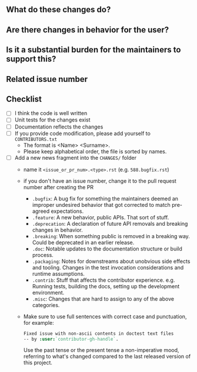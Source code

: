 <!-- Thank you for your contribution! -->

## What do these changes do?

<!-- Please give a short brief about these changes. -->

## Are there changes in behavior for the user?

<!-- Outline any notable behaviour for the end users. -->

## Is it a substantial burden for the maintainers to support this?

<!--
Stop right there! Pause. Just for a minute... Can you think of anything
obvious that would complicate the ongoing development of this project?

Try to consider if you'd be able to maintain it throughout the next
5 years. Does it seem viable? Tell us your thoughts! We'd very much
love to hear what the consequences of merging this patch might be...

This will help us assess if your change is something we'd want to
entertain early in the review process. Thank you in advance!
-->

## Related issue number

<!-- Are there any issues opened that will be resolved by merging this change? -->
<!-- Remember to prefix with 'Fixes' if it should close the issue (e.g. 'Fixes #123'). -->

## Checklist

- [ ] I think the code is well written
- [ ] Unit tests for the changes exist
- [ ] Documentation reflects the changes
- [ ] If you provide code modification, please add yourself to `CONTRIBUTORS.txt`
  * The format is &lt;Name&gt; &lt;Surname&gt;.
  * Please keep alphabetical order, the file is sorted by names.
- [ ] Add a new news fragment into the `CHANGES/` folder
  * name it `<issue_or_pr_num>.<type>.rst` (e.g. `588.bugfix.rst`)
  * if you don't have an issue number, change it to the pull request
    number after creating the PR
    * `.bugfix`: A bug fix for something the maintainers deemed an
      improper undesired behavior that got corrected to match
      pre-agreed expectations.
    * `.feature`: A new behavior, public APIs. That sort of stuff.
    * `.deprecation`: A declaration of future API removals and breaking
      changes in behavior.
    * `.breaking`: When something public is removed in a breaking way.
      Could be deprecated in an earlier release.
    * `.doc`: Notable updates to the documentation structure or build
      process.
    * `.packaging`: Notes for downstreams about unobvious side effects
      and tooling. Changes in the test invocation considerations and
      runtime assumptions.
    * `.contrib`: Stuff that affects the contributor experience. e.g.
      Running tests, building the docs, setting up the development
      environment.
    * `.misc`: Changes that are hard to assign to any of the above
      categories.
  * Make sure to use full sentences with correct case and punctuation,
    for example:
    ```rst
    Fixed issue with non-ascii contents in doctest text files
    -- by :user:`contributor-gh-handle`.
    ```

    Use the past tense or the present tense a non-imperative mood,
    referring to what's changed compared to the last released version
    of this project.
